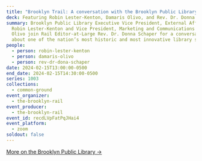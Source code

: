 ```yaml
---
title: "Brooklyn Trail: A conversation with the Brooklyn Public Library"
deck: Featuring Robin Lester-Kenton, Damaris Olivo, and Rev. Dr. Donna Schaper
summary: Brooklyn Public Library Executive Vice President, External Affairs
  Robin Lester-Kenton and Vice President, Marketing and Communications Damaris
  Olivo join Rail Editor-at-Large Rev. Dr. Donna Schaper for a conversation
  about one of the nation’s most historic and most innovative library systems.
people:
  - person: robin-lester-kenton
  - person: damaris-olivo
  - person: rev-dr-dona-schaper
date: 2024-02-15T13:00:00-0500
end_date: 2024-02-15T14:30:00-0500
series: 1003
collections:
  - common-ground
event_organizer:
  - the-brooklyn-rail
event_producer:
  - the-brooklyn-rail
event_id: recdLVpFatPqJHai4
event_platform:
  - zoom
soldout: false
---
```

[M﻿ore on the Brooklyn Public Library →](https://www.bklynlibrary.org/)